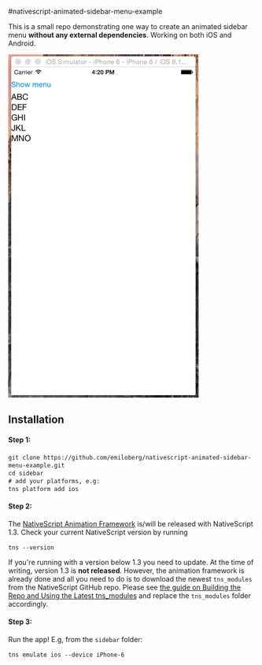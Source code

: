 #nativescript-animated-sidebar-menu-example

This is a small repo demonstrating one way to create an animated sidebar menu **without any external dependencies**. Working on both iOS and Android.

![Animated Screengrab](https://raw.githubusercontent.com/emiloberg/nativescript-animated-sidebar-menu-example/master/docs/screengrab.gif)

## Installation

#### Step 1:
```
git clone https://github.com/emiloberg/nativescript-animated-sidebar-menu-example.git
cd sidebar
# add your platforms, e.g:
tns platform add ios
```

#### Step 2:
The [NativeScript Animation Framework](https://github.com/NativeScript/NativeScript/issues/255) is/will be released with NativeScript 1.3. Check your current NativeScript version by running

```
tns --version
```

If you're running with a version below 1.3 you need to update. At the time of writing, version 1.3 is **not released**. However, the animation framework is already done and all you need to do is to download the newest `tns_modules` from the NativeScript GitHub repo. Please see [the guide on Building the Repo and Using the Latest tns_modules](https://docs.nativescript.org/running-latest.html#building-the-repo) and replace the `tns_modules` folder accordingly.

#### Step 3: 
Run the app! E.g, from the `sidebar` folder:

```
tns emulate ios --device iPhone-6
```
